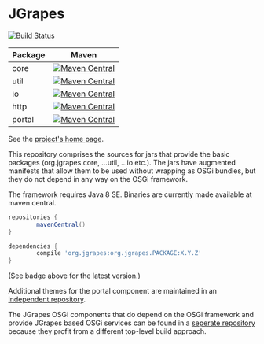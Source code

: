 JGrapes
=======

[![Build Status](https://travis-ci.org/mnlipp/jgrapes.svg?branch=master)](https://travis-ci.org/mnlipp/jgrapes)

| Package | Maven |
| ------- | ----- |
| core    | [![Maven Central](https://img.shields.io/maven-central/v/org.jgrapes/org.jgrapes.core.svg)](http://search.maven.org/#search%7Cga%7C1%7Ca%3A%22org.jgrapes.core%22)
| util    | [![Maven Central](https://img.shields.io/maven-central/v/org.jgrapes/org.jgrapes.util.svg)](http://search.maven.org/#search%7Cga%7C1%7Ca%3A%22org.jgrapes.util%22)
| io      | [![Maven Central](https://img.shields.io/maven-central/v/org.jgrapes/org.jgrapes.io.svg)](http://search.maven.org/#search%7Cga%7C1%7Ca%3A%22org.jgrapes.io%22)
| http    | [![Maven Central](https://img.shields.io/maven-central/v/org.jgrapes/org.jgrapes.http.svg)](http://search.maven.org/#search%7Cga%7C1%7Ca%3A%22org.jgrapes.http%22)
| portal  | [![Maven Central](https://img.shields.io/maven-central/v/org.jgrapes/org.jgrapes.portal.svg)](http://search.maven.org/#search%7Cga%7C1%7Ca%3A%22org.jgrapes.portal%22)

See the [project's home page](http://mnlipp.github.io/jgrapes/).

This repository comprises the sources for jars that provide the basic
packages (org.jgrapes.core, ...util, ...io etc.). The jars have augmented
manifests that allow them to be used without wrapping as OSGi bundles, 
but they do not depend in any way on the OSGi framework.

The framework requires Java 8 SE. Binaries are currently made
available at maven central.

```gradle
repositories {
        mavenCentral()
}

dependencies {
        compile 'org.jgrapes:org.jgrapes.PACKAGE:X.Y.Z'
}
```

(See badge above for the latest version.)

Additional themes for the portal component are maintained in an
[independent repository](https://github.com/mnlipp/jgrapes-portal-themes).
    
The JGrapes OSGi components that do depend on the OSGi framework and 
provide JGrapes based OSGi services can be found in a
[seperate repository](https://github.com/mnlipp/jgrapes-osgi) because
they profit from a different top-level build approach. 
